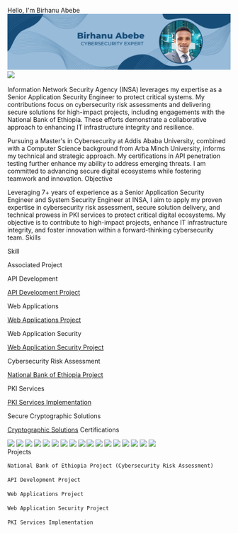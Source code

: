 Hello, I'm Birhanu Abebe
![image_alt](https://github.com/birsh1/portfolio/blob/main/Blue%20Modern%20Marketing%20Manager%20LinkedIn%20Banner.png?raw=true)
<a href="https://www.linkedin.com/in/alpha01b"><img src="https://img.shields.io/badge/-LinkedIn-0072b1?&style=for-the-badge&logo=linkedin&logoColor=white" /></a>

Information Network Security Agency (INSA) leverages my expertise as a Senior Application Security Engineer to protect critical systems. My contributions focus on cybersecurity risk assessments and delivering secure solutions for high-impact projects, including engagements with the National Bank of Ethiopia. These efforts demonstrate a collaborative approach to enhancing IT infrastructure integrity and resilience.

Pursuing a Master's in Cybersecurity at Addis Ababa University, combined with a Computer Science background from Arba Minch University, informs my technical and strategic approach. My certifications in API penetration testing further enhance my ability to address emerging threats. I am committed to advancing secure digital ecosystems while fostering teamwork and innovation.
Objective

Leveraging 7+ years of experience as a Senior Application Security Engineer and System Security Engineer at INSA, I aim to apply my proven expertise in cybersecurity risk assessment, secure solution delivery, and technical prowess in PKI services to protect critical digital ecosystems. My objective is to contribute to high-impact projects, enhance IT infrastructure integrity, and foster innovation within a forward-thinking cybersecurity team.
Skills

Skill
	

Associated Project

API Development
	

<a href="https://github.com/yourusername/api-development-project">API Development Project</a>

Web Applications
	

<a href="https://github.com/yourusername/web-applications-project">Web Applications Project</a>

Web Application Security
	

<a href="https://github.com/yourusername/web-application-security-project">Web Application Security Project</a>

Cybersecurity Risk Assessment
	

<a href="https://github.com/yourusername/national-bank-ethiopia-project">National Bank of Ethiopia Project</a>

PKI Services
	

<a href="https://github.com/yourusername/pki-services-implementation">PKI Services Implementation</a>

Secure Cryptographic Solutions
	

<a href="https://github.com/yourusername/cryptographic-solutions">Cryptographic Solutions</a>
Certifications

<div>
<img src="https://img.shields.io/badge/-Cybersecurity%20(ADBI)-1E90FF?&style=for-the-badge&logoColor=white" />
<img src="https://img.shields.io/badge/-APIsec%20University%20Ambassador-FFD700?&style=for-the-badge&logoColor=white" />
<img src="https://img.shields.io/badge/-Certified%20AppSec%20Practitioner%20v2%20(CAP)-006400?&style=for-the-badge&logoColor=white" />
<img src="https://img.shields.io/badge/-Career%20Essentials%20in%20GitHub-24292E?&style=for-the-badge&logo=GitHub&logoColor=white" />
<img src="https://img.shields.io/badge/-Career%20Essentials%20in%20System%20Admin-0078D4?&style=for-the-badge&logo=Microsoft&logoColor=white" />
<img src="https://img.shields.io/badge/-Certified%20API%20Security%20Analyst-000080?&style=for-the-badge&logoColor=white" />
<img src="https://img.shields.io/badge/-Microsoft%20Azure%20AI%20Essentials-0078D4?&style=for-the-badge&logo=Microsoft-Azure&logoColor=white" />
<img src="https://img.shields.io/badge/-Offensive%20Penetration%20Testing-8B0000?&style=for-the-badge&logo=LinkedIn&logoColor=white" />
<img src="https://img.shields.io/badge/-Penetration%20Testing%20Professional-4B0082?&style=for-the-badge&logoColor=white" />
<img src="https://img.shields.io/badge/-APIsec%20Certified%20Practitioner-222222?&style=for-the-badge&logoColor=white" />
<img src="https://img.shields.io/badge/-Getting%20Started%20in%20API%20Pen-Testing-FFC300?&style=for-the-badge&logoColor=white" />
<img src="https://img.shields.io/badge/-ISO%2FIEC%2027001%3A2022%20Lead%20Auditor-008080?&style=for-the-badge&logoColor=white" />
<img src="https://img.shields.io/badge/-APISEC%7CCON%202025%20Attendance-6A5ACD?&style=for-the-badge&logoColor=white" />
<img src="https://img.shields.io/badge/-API%20Penetration%20Testing%20(12%20hrs)-FF5733?&style=for-the-badge&logoColor=white" />
<img src="https://img.shields.io/badge/-Introduction%20to%20Cybersecurity%20Tools-4285F4?&style=for-the-badge&logo=Coursera&logoColor=white" />
<img src="https://img.shields.io/badge/-ISC2%20Candidate-B0C4DE?&style=for-the-badge&logoColor=white" />
<img src="https://img.shields.io/badge/-CompTIA%20Security%2B%20ce-FF0000?&style=for-the-badge&logo=CompTIA&logoColor=white" />
</div>
Projects

    National Bank of Ethiopia Project (Cybersecurity Risk Assessment)

    API Development Project

    Web Applications Project

    Web Application Security Project

    PKI Services Implementation
